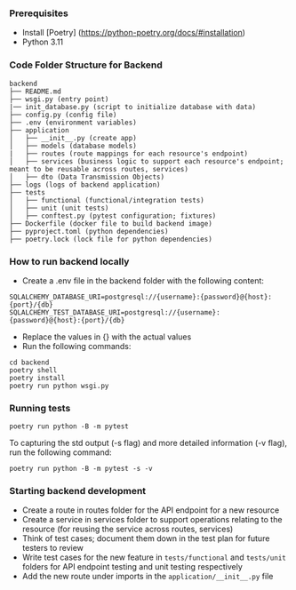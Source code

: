 ### Prerequisites

- Install [Poetry] (https://python-poetry.org/docs/#installation)
- Python 3.11

### Code Folder Structure for Backend

```
backend
├── README.md
├── wsgi.py (entry point)
|── init_database.py (script to initialize database with data)
├── config.py (config file)
├── .env (environment variables)
├── application
│   ├── __init__.py (create app)
│   ├── models (database models)
|   ├── routes (route mappings for each resource's endpoint)
│   ├── services (business logic to support each resource's endpoint; meant to be reusable across routes, services)
│   ├── dto (Data Transmission Objects)
├── logs (logs of backend application)
├── tests
│   ├── functional (functional/integration tests)
│   ├── unit (unit tests)
│   ├── conftest.py (pytest configuration; fixtures)
├── Dockerfile (docker file to build backend image)
├── pyproject.toml (python dependencies)
├── poetry.lock (lock file for python dependencies)
```

### How to run backend locally

- Create a .env file in the backend folder with the following content:

```
SQLALCHEMY_DATABASE_URI=postgresql://{username}:{password}@{host}:{port}/{db}
SQLALCHEMY_TEST_DATABASE_URI=postgresql://{username}:{password}@{host}:{port}/{db}
```

- Replace the values in {} with the actual values
- Run the following commands:

```
cd backend
poetry shell
poetry install
poetry run python wsgi.py
```

### Running tests

```
poetry run python -B -m pytest
```

To capturing the std output (-s flag) and more detailed information (-v flag), run the following command:

```
poetry run python -B -m pytest -s -v
```

### Starting backend development

- Create a route in routes folder for the API endpoint for a new resource
- Create a service in services folder to support operations relating to the resource (for reusing the service across routes, services)
- Think of test cases; document them down in the test plan for future testers to review
- Write test cases for the new feature in `tests/functional` and `tests/unit` folders for API endpoint testing and unit testing respectively
- Add the new route under imports in the `application/__init__.py` file
